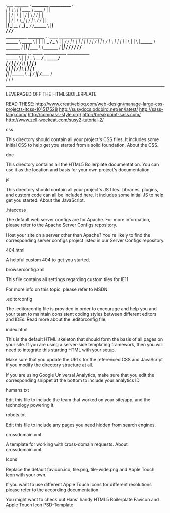 .___   _______         ____. ________    __________ .___         
|   |  \      \       |    | \_____  \   \____    / |   |        
|   |  /   |   \      |    |  /   |   \    /     /  |   |        
|   | /    |    \ /\__|    | /    |    \  /     /_  |   |        
|___| \____|__  / \________| \_______  / /_______ \ |___|        
              \/                     \/          \/              
__________  ________    .___  .____      ___________ __________  
\______   \ \_____  \   |   | |    |     \_   _____/ \______   \ 
 |    |  _/  /   |   \  |   | |    |      |    __)_   |       _/ 
 |    |   \ /    |    \ |   | |    |___   |        \  |    |   \ 
 |______  / \_______  / |___| |_______ \ /_______  /  |____|_  / 
        \/          \/                \/         \/          \/  
__________  .____         _____    ___________ ___________       
\______   \ |    |       /  _  \   \__    ___/ \_   _____/       
 |     ___/ |    |      /  /_\  \    |    |     |    __)_        
 |    |     |    |___  /    |    \   |    |     |        \       
 |____|     |_______ \ \____|__  /   |____|    /_______  /       
                    \/         \/                      \/

____________________________________________________________________________
LEVERAGED OFF THE HTML5BOILERPLATE

READ THESE:
http://www.creativebloq.com/web-design/manage-large-css-projects-itcss-101517528
http://susydocs.oddbird.net/en/latest/
http://sass-lang.com/
http://compass-style.org/
http://breakpoint-sass.com/
http://www.zell-weekeat.com/susy2-tutorial-2/



css

This directory should contain all your project's CSS files. It includes some initial CSS to help get you started from a solid foundation. About the CSS.

doc

This directory contains all the HTML5 Boilerplate documentation. You can use it as the location and basis for your own project's documentation.

js

This directory should contain all your project's JS files. Libraries, plugins, and custom code can all be included here. It includes some initial JS to help get you started. About the JavaScript.

.htaccess

The default web server configs are for Apache. For more information, please refer to the Apache Server Configs repository.

Host your site on a server other than Apache? You're likely to find the corresponding server configs project listed in our Server Configs repository.

404.html

A helpful custom 404 to get you started.

browserconfig.xml

This file contains all settings regarding custom tiles for IE11.

For more info on this topic, please refer to MSDN.

.editorconfig

The .editorconfig file is provided in order to encourage and help you and your team to maintain consistent coding styles between different editors and IDEs. Read more about the .editorconfig file.

index.html

This is the default HTML skeleton that should form the basis of all pages on your site. If you are using a server-side templating framework, then you will need to integrate this starting HTML with your setup.

Make sure that you update the URLs for the referenced CSS and JavaScript if you modify the directory structure at all.

If you are using Google Universal Analytics, make sure that you edit the corresponding snippet at the bottom to include your analytics ID.

humans.txt

Edit this file to include the team that worked on your site/app, and the technology powering it.

robots.txt

Edit this file to include any pages you need hidden from search engines.

crossdomain.xml

A template for working with cross-domain requests. About crossdomain.xml.

Icons

Replace the default favicon.ico, tile.png, tile-wide.png and Apple Touch Icon with your own.

If you want to use different Apple Touch Icons for different resolutions please refer to the according documentation.

You might want to check out Hans' handy HTML5 Boilerplate Favicon and Apple Touch Icon PSD-Template.